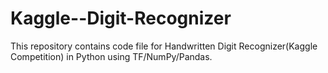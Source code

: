 # Kaggle--Digit-Recognizer
This repository contains code file for Handwritten Digit Recognizer(Kaggle Competition) in Python using TF/NumPy/Pandas. 
